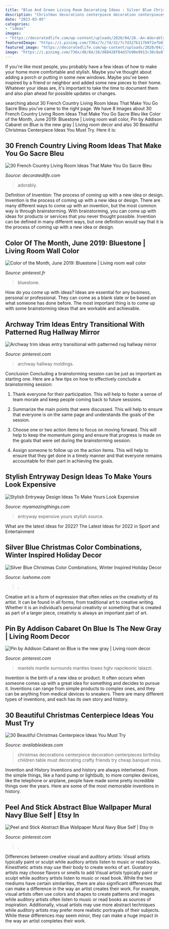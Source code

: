 ```yaml
---
title: "Blue And Green Living Room Decorating Ideas : Silver Blue Christmas Color Combinations, Winter Inspired Holiday Decor"
description: "Christmas decorations centerpiece decoration centerpieces birthday children table must decorating crafty friends try cheap banquet miss"
date: "2023-03-05"
categories:
- "ideas"
images:
- "https://decoratedlife.com/wp-content/uploads/2020/04/28.-An-Adorably-Red-and-White-Living-Room.jpg"
featuredImage: "https://i.pinimg.com/736x/7c/7d/32/7c7d327b117b972efb01e502654c37f2.jpg"
featured_image: "https://decoratedlife.com/wp-content/uploads/2020/04/28.-An-Adorably-Red-and-White-Living-Room.jpg"
image: "https://i.pinimg.com/736x/d8/84/28/d88428f84d37e90e9913c30c8a97b258.jpg"
---
```



If you're like most people, you probably have a few ideas of how to make your home more comfortable and stylish. Maybe you've thought about adding a porch or putting in some new windows. Maybe you've been inspired by a friend or neighbor and added some new pieces to their home. Whatever your ideas are, it's important to take the time to document them and also plan ahead for possible updates or changes.

	

		
searching about 30 French Country Living Room Ideas That Make You Go Sacre Bleu you've came to the right page. We have 8 Images about 30 French Country Living Room Ideas That Make You Go Sacre Bleu like Color of the Month, June 2019: Bluestone | Living room wall color, Pin by Addison Cabaret on Blue is the new gray | Living room decor and also 30 Beautiful Christmas Centerpiece Ideas You Must Try. Here it is:
		
    
## 30 French Country Living Room Ideas That Make You Go Sacre Bleu

<img loading=lazy src="https://decoratedlife.com/wp-content/uploads/2020/04/28.-An-Adorably-Red-and-White-Living-Room.jpg" onerror="this.onerror=null;this.src='https://tse3.mm.bing.net/th?id=OIP.b_ZLHDcgq5hbubPfhHllEQHaLH&amp;pid=15.1';" alt="30 French Country Living Room Ideas That Make You Go Sacre Bleu">

_Source: decoratedlife.com_

>adorably. 

	

Definition of Invention: The process of coming up with a new idea or design.
Invention is the process of coming up with a new idea or design. There are many different ways to come up with an invention, but the most common way is through brainstorming. With brainstorming, you can come up with ideas for products or services that you never thought possible. Invention can be defined in many different ways, but one definition would say that it is the process of coming up with a new idea or design.

    
## Color Of The Month, June 2019: Bluestone | Living Room Wall Color

<img loading=lazy src="https://i.pinimg.com/736x/d8/84/28/d88428f84d37e90e9913c30c8a97b258.jpg" onerror="this.onerror=null;this.src='https://tse2.mm.bing.net/th?id=OIP.BX-I-8AxgZz3Q0VdOjr09wHaJ5&amp;pid=15.1';" alt="Color of the Month, June 2019: Bluestone | Living room wall color">

_Source: pinterest.fr_

>bluestone. 

	

How do you come up with ideas?
Ideas are essential for any business, personal or professional. They can come as a blank slate or be based on what someone has done before. The most important thing is to come up with some brainstorming ideas that are workable and achievable.

    
## Archway Trim Ideas Entry Transitional With Patterned Rug Hallway Mirror

<img loading=lazy src="https://i.pinimg.com/736x/a9/5e/70/a95e70ef36b8bfb200b4ac13903c395e--custom-cabinetry-moldings.jpg" onerror="this.onerror=null;this.src='https://tse2.mm.bing.net/th?id=OIP.90RudIAM30zJlkxaBJmllgHaLH&amp;pid=15.1';" alt="Archway trim ideas entry transitional with patterned rug hallway mirror">

_Source: pinterest.com_

>archway hallway moldings. 

	

Conclusion
Concluding a brainstorming session can be just as important as starting one. Here are a few tips on how to effectively conclude a brainstorming session:
1. Thank everyone for their participation. This will help to foster a sense of team morale and keep people coming back to future sessions.

2. Summarize the main points that were discussed. This will help to ensure that everyone is on the same page and understands the goals of the session.

3. Choose one or two action items to focus on moving forward. This will help to keep the momentum going and ensure that progress is made on the goals that were set during the brainstorming session.

4. Assign someone to follow up on the action items. This will help to ensure that they get done in a timely manner and that everyone remains accountable for their part in achieving the goals.

    
## Stylish Entryway Design Ideas To Make Yours Look Expensive

<img loading=lazy src="http://myamazingthings.com/wp-content/uploads/2017/08/entryway-ideas-4.png" onerror="this.onerror=null;this.src='https://tse3.mm.bing.net/th?id=OIP.9mAPYq5ZExoAWqMFmKdn7wHaLG&amp;pid=15.1';" alt="Stylish Entryway Design Ideas To Make Yours Look Expensive">

_Source: myamazingthings.com_

>entryway expensive yours stylish source. 

	

What are the latest ideas for 2022?
The Latest Ideas for 2022 in Sport and Entertainment

    
## Silver Blue Christmas Color Combinations, Winter Inspired Holiday Decor

<img loading=lazy src="https://www.lushome.com/wp-content/uploads/2020/12/christmas-wreaths-blue-silver-colors-10.jpg" onerror="this.onerror=null;this.src='https://tse1.mm.bing.net/th?id=OIP.pEmuufsqNx1Z6tKh3AIMiwHaJ3&amp;pid=15.1';" alt="Silver Blue Christmas Color Combinations, Winter Inspired Holiday Decor">

_Source: lushome.com_

>. 

	

Creative art is a form of expression that often relies on the creativity of its artist. It can be found in all forms, from traditional art to creative writing. Whether it is an individual’s personal creativity or something that is created as part of a larger piece, creativity is always an important part of art.

    
## Pin By Addison Cabaret On Blue Is The New Gray | Living Room Decor

<img loading=lazy src="https://i.pinimg.com/736x/d7/c1/e8/d7c1e8d0fea4d2745f49eefbc7fb52cb.jpg" onerror="this.onerror=null;this.src='https://tse2.mm.bing.net/th?id=OIP.yXrszKyOAknZoQHwVTXcnAHaLH&amp;pid=15.1';" alt="Pin by Addison Cabaret on Blue is the new gray | Living room decor">

_Source: pinterest.com_

>mantels mantle surrounds mantles lowes hgtv napoleonic lalazzi. 

	

Invention is the birth of a new idea or product. It often occurs when someone comes up with a great idea for something and decides to pursue it. Inventions can range from simple products to complex ones, and they can be anything from medical devices to sneakers. There are many different types of inventions, and each has its own story and history.

    
## 30 Beautiful Christmas Centerpiece Ideas You Must Try

<img loading=lazy src="http://availableideas.com/wp-content/uploads/2015/11/Beautiful-Christmas-Centerpieces-23.jpg" onerror="this.onerror=null;this.src='https://tse4.mm.bing.net/th?id=OIP.bpDxslBYTWBbi-lL1piCugHaJ4&amp;pid=15.1';" alt="30 Beautiful Christmas Centerpiece Ideas You Must Try">

_Source: availableideas.com_

>christmas decorations centerpiece decoration centerpieces birthday children table must decorating crafty friends try cheap banquet miss. 

	

Invention and History
Inventions and history are always intertwined. From the simple things, like a hand pump or lightbulb, to more complex devices, like the telephone or airplane, people have made some pretty incredible things over the years. Here are some of the most memorable inventions in history.

    
## Peel And Stick Abstract Blue Wallpaper Mural Navy Blue Self | Etsy In

<img loading=lazy src="https://i.pinimg.com/736x/7c/7d/32/7c7d327b117b972efb01e502654c37f2.jpg" onerror="this.onerror=null;this.src='https://tse3.mm.bing.net/th?id=OIP.NIZmw3eWiiQ6hNRNKxvMTwHaKQ&amp;pid=15.1';" alt="Peel and Stick Abstract Blue Wallpaper Mural Navy Blue Self | Etsy in">

_Source: pinterest.com_

>. 

	

Differences between creative visual and auditory artists: Visual artists typically paint or sculpt while auditory artists listen to music or read books. Kinesthetic artists may use their body to create works of art. Gustatory artists may choose flavors or smells to add
Visual artists typically paint or sculpt while auditory artists listen to music or read book. While the two mediums have certain similarities, there are also significant differences that can make a difference in the way an artist creates their work. For example, visual artists often use colors and shapes to create patterns and images while auditory artists often listen to music or read books as sources of inspiration. Additionally, visual artists may use more abstract techniques while auditory artists may prefer more realistic portrayals of their subjects. While these differences may seem minor, they can make a huge impact in the way an artist completes their work.

